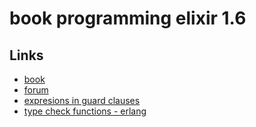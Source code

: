 # book programming elixir 1.6 

## Links
- [book](https://pragprog.com/titles/elixir16/programming-elixir-1-6/)
- [forum](https://elixirforum.com/)
- [expresions in guard clauses](http://elixir-lang.org/getting-started/case-cond-and-if.html#expressions-in-guard-clauses)
- [type check functions - erlang](http://erlang.org/doc/man/erlang.html#is_atom-1)

